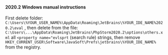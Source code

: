 #### 2020.2 Windows manual instructions
First delete folder:
```C:\Users\%YOUR_USER_NAME%\AppData\Roaming\JetBrains\%YOUR_IDE_NAME%2020.2\eval```
, then delete from the file: ```C:\Users\...\AppData\Roaming\JetBrains\PhpStorm2020.2\options\others.xml``` all `<property name="evlsprt` (search rule) strings, then remove `HKEY_CURRENT_USER\Software\JavaSoft\Prefs\jetbrains\%YOUR_IDE_NAME%` from the registry.
